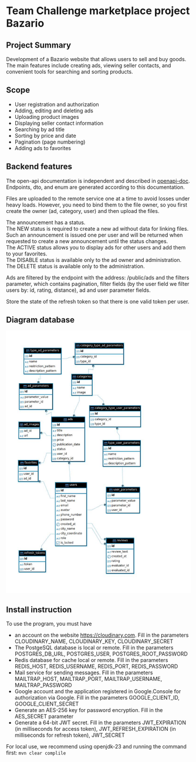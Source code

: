 # Team Challenge marketplace project Bazario
## Project Summary
Development of a Bazario website that allows users to sell and
buy goods. The main features include creating ads, viewing 
seller contacts, and convenient tools for searching and 
sorting products.
## Scope
- User registration and authorization
- Adding, editing and deleting ads
- Uploading product images
- Displaying seller contact information
- Searching by ad title
- Sorting by price and date
- Pagination (page numbering)
- Adding ads to favorites
## Backend features
The open-api documentation is independent and described in 
[openapi-doc](./src/main/resources/swagger/openapi-doc.yaml). 
Endpoints, dto, and enum are generated according to this 
documentation.

Files are uploaded to the remote service one at a time to avoid 
losses under heavy loads. However, you need to bind them to the
file owner, so you first create the owner (ad, category, user) 
and then upload the files.

The announcement has a status.<br/>
The NEW status is required to create a new ad without data for 
linking files. Such an announcement is issued one per user and 
will be returned when requested to create a new announcement 
until the status changes.<br/>
The ACTIVE status allows you to display ads for other users and 
add them to your favorites.<br/>
The DISABLE status is available only to the ad owner and
administration.<br/>
The DELETE status is available only to the administration.

Ads are filtered by the endpoint with the address: 
/public/ads and the filters parameter, which contains pagination,
filter fields (by the user field we filter users by: id, rating, 
distance), ad and user parameter fields.

Store the state of the refresh token so that there is one valid 
token per user.
## Diagram database
![diagram](./src/main/resources/bazario_diagram.jpg)
## Install instruction
To use the program, you must have
- an account on the website https://cloudinary.com. Fill in the parameters CLOUDINARY_NAME, CLOUDINARY_KEY, CLOUDINARY_SECRET
- The PostgeSQL database is local or remote. Fill in the parameters POSTGRES_DB_URL, POSTGRES_USER, POSTGRES_ROOT_PASSWORD
- Redis database for cache local or remote. Fill in the parameters REDIS_HOST, REDIS_USERNAME, REDIS_PORT, REDIS_PASSWORD
- Mail service for sending messages. Fill in the parameters MAILTRAP_HOST, MAILTRAP_PORT, MAILTRAP_USERNAME, MAILTRAP_PASSWORD
- Google account and the application registered in Google.Console for authorization via Google. Fill in the parameters 
GOOGLE_CLIENT_ID, GOOGLE_CLIENT_SECRET
- Generate an AES-256 key for password encryption. Fill in the AES_SECRET parameter
- Generate a 64-bit JWT secret. Fill in the parameters JWT_EXPIRATION (in milliseconds for access token), JWT_REFRESH_EXPIRATION
(in milliseconds for refresh token), JWT_SECRET

For local use, we recommend using openjdk-23 and running the command first: `mvn clear complile`